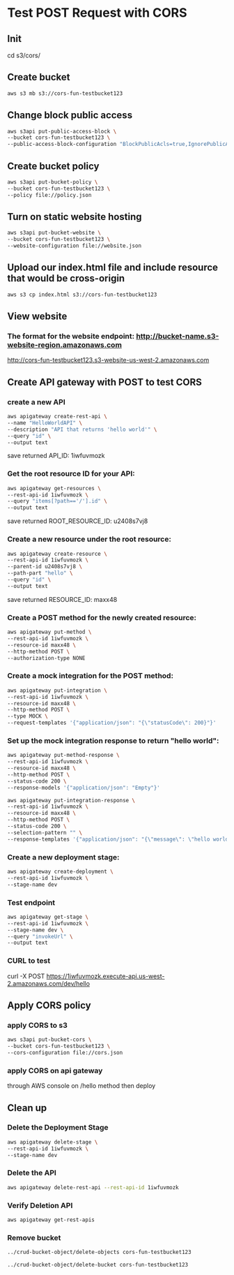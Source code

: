 # Test POST Request with CORS 

## Init
cd s3/cors/

## Create bucket

```sh
aws s3 mb s3://cors-fun-testbucket123
```

## Change block public access

```sh
aws s3api put-public-access-block \
--bucket cors-fun-testbucket123 \
--public-access-block-configuration "BlockPublicAcls=true,IgnorePublicAcls=true,BlockPublicPolicy=false,RestrictPublicBuckets=false"
```

## Create bucket policy

```sh
aws s3api put-bucket-policy \
--bucket cors-fun-testbucket123 \
--policy file://policy.json
```

## Turn on static website hosting

```sh
aws s3api put-bucket-website \
--bucket cors-fun-testbucket123 \
--website-configuration file://website.json
```

## Upload our index.html file and include resource that would be cross-origin

```sh
aws s3 cp index.html s3://cors-fun-testbucket123
```

## View website
### The format for the website endpoint: http://bucket-name.s3-website-region.amazonaws.com

http://cors-fun-testbucket123.s3-website-us-west-2.amazonaws.com


## Create API gateway with POST to test CORS

### create a new API
```sh
aws apigateway create-rest-api \
--name "HelloWorldAPI" \
--description "API that returns 'hello world'" \
--query "id" \
--output text
```
save returned API_ID: 1iwfuvmozk

### Get the root resource ID for your API:
```sh
aws apigateway get-resources \
--rest-api-id 1iwfuvmozk \
--query "items[?path=='/'].id" \
--output text
```
save returned ROOT_RESOURCE_ID: u2408s7vj8

### Create a new resource under the root resource:
```sh
aws apigateway create-resource \
--rest-api-id 1iwfuvmozk \
--parent-id u2408s7vj8 \
--path-part "hello" \
--query "id" \
--output text
```
save returned RESOURCE_ID: maxx48

### Create a POST method for the newly created resource:
```sh
aws apigateway put-method \
--rest-api-id 1iwfuvmozk \
--resource-id maxx48 \
--http-method POST \
--authorization-type NONE
```

### Create a mock integration for the POST method:
```sh
aws apigateway put-integration \
--rest-api-id 1iwfuvmozk \
--resource-id maxx48 \
--http-method POST \
--type MOCK \
--request-templates '{"application/json": "{\"statusCode\": 200}"}'
```

### Set up the mock integration response to return "hello world":
```sh
aws apigateway put-method-response \
--rest-api-id 1iwfuvmozk \
--resource-id maxx48 \
--http-method POST \
--status-code 200 \
--response-models '{"application/json": "Empty"}'
```
```sh
aws apigateway put-integration-response \
--rest-api-id 1iwfuvmozk \
--resource-id maxx48 \
--http-method POST \
--status-code 200 \
--selection-pattern "" \
--response-templates '{"application/json": "{\"message\": \"hello world\"}"}'
```

### Create a new deployment stage:
```sh
aws apigateway create-deployment \
--rest-api-id 1iwfuvmozk \
--stage-name dev
```

### Test endpoint
```sh
aws apigateway get-stage \
--rest-api-id 1iwfuvmozk \
--stage-name dev \
--query "invokeUrl" \
--output text
```

### CURL to test
curl -X POST https://1iwfuvmozk.execute-api.us-west-2.amazonaws.com/dev/hello

## Apply CORS policy

### apply CORS to s3
```sh
aws s3api put-bucket-cors \
--bucket cors-fun-testbucket123 \
--cors-configuration file://cors.json
```
### apply CORS on api gateway
through AWS console on /hello method
then deploy

## Clean up
### Delete the Deployment Stage
```sh
aws apigateway delete-stage \
--rest-api-id 1iwfuvmozk \
--stage-name dev
```

### Delete the API
```sh
aws apigateway delete-rest-api --rest-api-id 1iwfuvmozk
```

### Verify Deletion API
```sh
aws apigateway get-rest-apis
```

### Remove bucket
```sh
../crud-bucket-object/delete-objects cors-fun-testbucket123
```
```sh
../crud-bucket-object/delete-bucket cors-fun-testbucket123
```